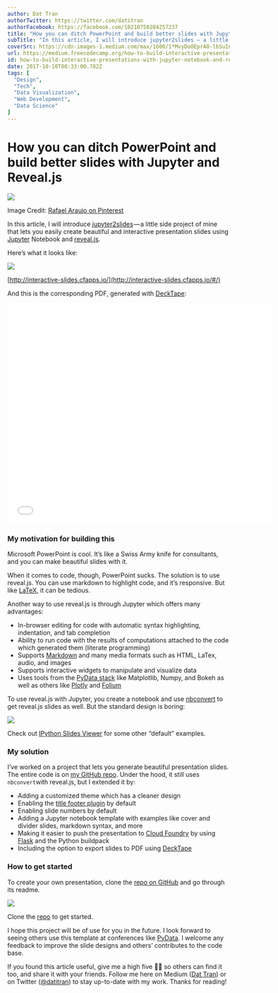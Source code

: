 ```yaml
---
author: Dat Tran
authorTwitter: https://twitter.com/datitran
authorFacebook: https://facebook.com/10210750284257237
title: "How you can ditch PowerPoint and build better slides with Jupyter and Reveal.js"
subTitle: "In this article, I will introduce jupyter2slides — a little side project of mine that lets you easily create beautiful and interactive pr..."
coverSrc: https://cdn-images-1.medium.com/max/1600/1*MvyDoOEprAO-lbSuInyA0w.png
url: https://medium.freecodecamp.org/how-to-build-interactive-presentations-with-jupyter-notebook-and-reveal-js-c7e24f4bd9c5
id: how-to-build-interactive-presentations-with-jupyter-notebook-and-reveal-js-c7e24f4bd9c5
date: 2017-10-10T00:33:00.782Z
tags: [
  "Design",
  "Tech",
  "Data Visualization",
  "Web Development",
  "Data Science"
]
---
```

# How you can ditch PowerPoint and build better slides with Jupyter and Reveal.js



![](https://cdn-images-1.medium.com/max/1600/1*MvyDoOEprAO-lbSuInyA0w.png)

Image Credit: [Rafael Araujo on Pinterest](https://www.pinterest.de/pin/498562621241369901/)



In this article, I will introduce [jupyter2slides](https://github.com/datitran/jupyter2slides) — a little side project of mine that lets you easily create beautiful and interactive presentation slides using [Jupyter](http://jupyter.org/) Notebook and [reveal.js](http://lab.hakim.se/reveal-js/#/).

Here’s what it looks like:



![](https://cdn-images-1.medium.com/max/1600/1*8Hmu8ZyI3NJJWvVEWZlWAg.gif)

[http://interactive-slides.cfapps.io/](http://interactive-slides.cfapps.io/#/)



And this is the corresponding PDF, generated with [DeckTape](https://github.com/astefanutti/decktape):





<iframe data-width="600" data-height="500" width="600" height="500" src="/media/ce25a02e284b78935ff0f9ffae8b7ce6?postId=c7e24f4bd9c5" data-media-id="ce25a02e284b78935ff0f9ffae8b7ce6" data-thumbnail="https://i.embed.ly/1/image?url=https%3A%2F%2Fcdn.slidesharecdn.com%2Fss_thumbnails%2Finteractiveslides-170814083650-thumbnail-4.jpg%3Fcb%3D1502699920&amp;key=a19fcc184b9711e1b4764040d3dc5c07" allowfullscreen="" frameborder="0"></iframe>





### My motivation for building this

Microsoft PowerPoint is cool. It’s like a Swiss Army knife for consultants, and you can make beautiful slides with it.

When it comes to code, though, PowerPoint sucks. The solution is to use reveal.js. You can use markdown to highlight code, and it’s responsive. But like [LaTeX](https://www.latex-project.org/), it can be tedious.

Another way to use reveal.js is through Jupyter which offers many advantages:

*   In-browser editing for code with automatic syntax highlighting, indentation, and tab completion
*   Ability to run code with the results of computations attached to the code which generated them (literate programming)
*   Supports [Markdown](https://en.wikipedia.org/wiki/Markdown) and many media formats such as HTML, LaTex, audio, and images
*   Supports interactive widgets to manipulate and visualize data
*   Uses tools from the [PyData stack](https://www.numfocus.org/) like Matplotlib, Numpy, and Bokeh as well as others like [Plotly](https://plot.ly/) and [Folium](https://folium.readthedocs.io/en/latest/)

To use reveal.js with Jupyter, you create a notebook and use [nbconvert](http://nbconvert.readthedocs.io/en/stable/) to get reveal.js slides as well. But the standard design is boring:



![](https://cdn-images-1.medium.com/max/1600/1*kq3-BczjCXej2BMu-u4Qyw.png)

Check out [IPython Slides Viewer](http://slideviewer.herokuapp.com/) for some other “default” examples.



### My solution

I’ve worked on a project that lets you generate beautiful presentation slides. The entire code is on [my GitHub repo](https://github.com/datitran/jupyter2slides). Under the hood, it still uses `nbconvert`with reveal.js, but I extended it by:

*   Adding a customized theme which has a cleaner design
*   Enabling the [title footer plugin](https://github.com/e-gor/Reveal.js-Title-Footer) by default
*   Enabling slide numbers by default
*   Adding a Jupyter notebook template with examples like cover and divider slides, markdown syntax, and more
*   Making it easier to push the presentation to [Cloud Foundry](https://www.cloudfoundry.org/) by using [Flask](http://flask.pocoo.org/) and the Python buildpack
*   Including the option to export slides to PDF using [DeckTape](https://github.com/astefanutti/decktape)

### How to get started

To create your own presentation, clone the [repo on GitHub](https://github.com/datitran/jupyter2slides) and go through its readme.







![](https://cdn-images-1.medium.com/max/2000/1*WEgwvN_yuy0-gsgAAmIKIw.gif)

Clone the [repo](https://github.com/datitran/jupyter2slides) to get started.







I hope this project will be of use for you in the future. I look forward to seeing others use this template at conferences like [PyData](https://pydata.org/). I welcome any feedback to improve the slide designs and others’ contributes to the code base.

If you found this article useful, give me a high five 👏🏻 so others can find it too, and share it with your friends. Follow me here on Medium ([Dat Tran](https://medium.com/@datitran)) or on Twitter ([@datitran](https://twitter.com/datitran)) to stay up-to-date with my work. Thanks for reading!








